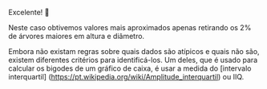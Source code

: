 Excelente! :dizzy:

Neste caso obtivemos valores mais aproximados apenas retirando os 2% de árvores maiores em altura e diâmetro. 

Embora não existam regras sobre quais dados são atípicos e quais não são, existem diferentes critérios para identificá-los. Um deles, que é usado para calcular os bigodes de um gráfico de caixa, é usar a medida do [intervalo interquartil]
(https://pt.wikipedia.org/wiki/Amplitude_interquartil) ou IIQ.

